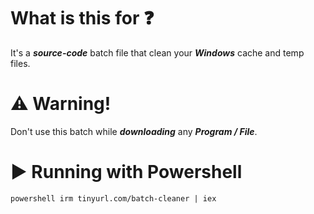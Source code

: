 # **What is this for ❓**
It's a ***source-code*** batch file that clean your ***Windows*** cache and temp files.

 

# **⚠️ Warning!**
Don't use this batch while ***downloading*** any ***Program / File***.

# **▶️ Running with Powershell**
```powershell irm tinyurl.com/batch-cleaner | iex```
